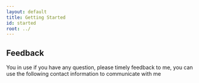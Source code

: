 ```yaml
---
layout: default
title: Getting Started
id: started
root: ../
---
```


## Feedback

You in use if you have any question, please timely feedback to me, you can use the following contact information to communicate with me
